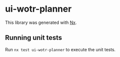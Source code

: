 # ui-wotr-planner

This library was generated with [Nx](https://nx.dev).

## Running unit tests

Run `nx test ui-wotr-planner` to execute the unit tests.
